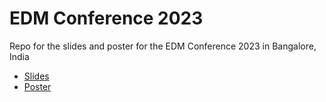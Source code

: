 # EDM Conference 2023

Repo for the slides and poster for the EDM Conference 2023 in Bangalore, India

- [Slides](slides/edm_slides.html)
- [Poster](poster/poster.html)
